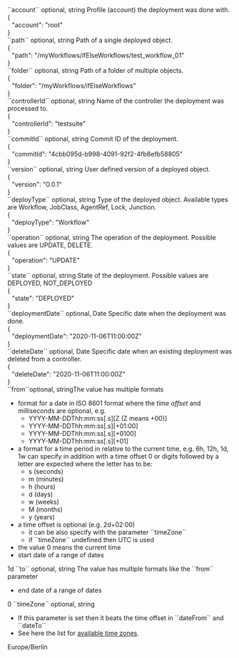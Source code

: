 <tr>
<td>``account``</td>
<td>optional, string</td>
<td>Profile (account) the deployment was done with.</td>
<td>
  <div>{</div>
  <div style="padding-left:10px;">"account": "root"</div>
  <div>}</div>
</td>
<td></td>
</tr>
<tr>
<td>``path``</td>
<td>optional, string</td>
<td>Path of a single deployed object.</td>
<td>
  <div>{</div>
  <div style="padding-left:10px;">"path": "/myWorkflows/ifElseWorkflows/test_workflow_01"</div>
  <div>}</div>
</td>
<td></td>
</tr>
<tr>
<td>``folder``</td>
<td>optional, string</td>
<td>Path of a folder of multiple objects.</td>
<td>
  <div>{</div>
  <div style="padding-left:10px;">"folder": "/myWorkflows/ifElseWorkflows"</div>
  <div>}</div>
</td>
<td></td>
</tr>
<tr>
<td>``controllerId``</td>
<td>optional, string</td>
<td>Name of the controller the deployment was processed to.</td>
<td>
  <div>{</div>
  <div style="padding-left:10px;">"controllerId": "testsuite"</div>
  <div>}</div>
</td>
<td></td>
</tr>
<tr>
<td>``commitId``</td>
<td>optional, string</td>
<td>Commit ID of the deployment.</td>
<td>
  <div>{</div>
  <div style="padding-left:10px;">"commitId": "4cbb095d-b998-4091-92f2-4fb8efb58805"</div>
  <div>}</div>
</td>
<td></td>
</tr>
<tr>
<td>``version``</td>
<td>optional, string</td>
<td>User defined version of a deployed object.</td>
<td>
  <div>{</div>
  <div style="padding-left:10px;">"version": "0.0.1"</div>
  <div>}</div>
</td>
<td></td>
</tr>
<tr>
<td>``deployType``</td>
<td>optional, string</td>
<td>Type of the deployed object. Available types are Workflow, JobClass, AgentRef, Lock, Junction.</td>
<td>
  <div>{</div>
  <div style="padding-left:10px;">"deployType": "Workflow"</div>
  <div>}</div>
</td>
<td></td>
</tr>
<tr>
<td>``operation``</td>
<td>optional, string</td>
<td>The operation of the deployment. Possible values are UPDATE, DELETE.</td>
<td>
  <div>{</div>
  <div style="padding-left:10px;">"operation": "UPDATE"</div>
  <div>}</div>
</td>
<td></td>
</tr>
<tr>
<td>``state``</td>
<td>optional, string</td>
<td>State of the deployment. Possible values are DEPLOYED, NOT_DEPLOYED</td>
<td>
  <div>{</div>
  <div style="padding-left:10px;">"state": "DEPLOYED"</div>
  <div>}</div>
</td>
<td></td>
</tr>
<tr>
<td>``deploymentDate``</td>
<td>optional, Date</td>
<td>Specific date when the deployment was done.</td>
<td>
  <div>{</div>
  <div style="padding-left:10px;">"deploymentDate": "2020-11-06T11:00:00Z"</div>
  <div>}</div>
</td>
<td></td>
</tr>
<tr>
<td>``deleteDate``</td>
<td>optional, Date</td>
<td>Specific date when an existing deployment was deleted from a controller.</td>
<td>
  <div>{</div>
  <div style="padding-left:10px;">"deleteDate": "2020-11-06T11:00:00Z"</div>
  <div>}</div>
</td>
<td></td>
</tr>
<tr><td>``from``</td><td>optional, string</td><td>The value has multiple formats
<ul>
<li>format for a date in ISO 8601 format where the <i>time offset</i> and milliseconds are optional, e.g.
  <ul>
    <li>YYYY-MM-DDThh:mm:ss[.s][Z (Z means +00)]</li>
    <li>YYYY-MM-DDThh:mm:ss[.s][+01:00]</li>
    <li>YYYY-MM-DDThh:mm:ss[.s][+0100]</li>
    <li>YYYY-MM-DDThh:mm:ss[.s][+01]</li>
  </ul>
</li>
<li>a format for a time period in relative to the current time, e.g. 6h, 12h, 1d, 1w can specify in addition with a time offset 0 or digits followed by a letter are expected where the letter has to be:
  <ul>
    <li>s (seconds)</li>
    <li>m (minutes)</li>
    <li>h (hours)</li>
    <li>d (days)</li>
    <li>w (weeks)</li>
    <li>M (months)</li>
    <li>y (years)</li>
  </ul>
</li>
<li>a time offset is optional (e.g. 2d+02:00)
  <ul>
    <li>it can be also specify with the parameter ``timeZone``</li>
    <li>if ``timeZone`` undefined then UTC is used</li>
  </ul>
</li>
<li>the value 0 means the current time</li>
<li>start date of a range of dates</li>
</ul>
</td><td>1d</td><td></td>
</tr>
<tr>
<td>``to``</td>
<td>optional, string</td>
<td>The value has multiple formats like the ``from`` parameter
  <ul>
    <li>end date of a range of dates</li>
  </ul>
</td>
<td>0</td>
<td></td>
</tr>
<tr>
<td>``timeZone``</td>
<td>optional, string</td>
<td>
  <ul>
    <li>If this parameter is set then it beats the time offset in ``dateFrom`` and ``dateTo``</li>
    <li>See here the list for <a href="https://en.wikipedia.org/wiki/List_of_tz_database_time_zones" target="wiki">available time zones</a>.</li>
  </ul>
</td>
<td>Europe/Berlin</td>
<td></td>
</tr>